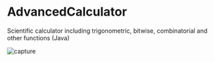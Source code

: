 # AdvancedCalculator

Scientific calculator including trigonometric, bitwise, combinatorial and other
functions (Java)

![capture](https://user-images.githubusercontent.com/25374835/35789541-984c6a86-0a45-11e8-95d9-124a9ed9992e.PNG)
